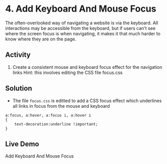 # 4. Add Keyboard And Mouse Focus
The often-overlooked way of navigating a website is via the keyboard. All interactions may be accessible from the keyboard, but if users can’t see where the screen focus is when navigating, it makes it that much harder to know where they are on the page.

## Activity
1. Create a consistent mouse and keyboard focus effect for the navigation links
Hint: this involves editing the CSS file focus.css

## Solution
* The file `focus.css` is editted to add a CSS focus effect which underlines all links in focus from the mouse and keyboard
```
a:focus, a:hover, a:focus i, a:hover i
{
	text-decoration:underline !important;
}
```

## Live Demo
Add Keyboard And Mouse Focus